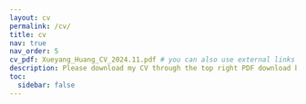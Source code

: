```yaml
---
layout: cv
permalink: /cv/
title: cv
nav: true
nav_order: 5
cv_pdf: Xueyang_Huang_CV_2024.11.pdf # you can also use external links here
description: Please download my CV through the top right PDF download button on the page.
toc:
  sidebar: false
---
```

